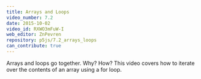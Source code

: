 ```yaml
---
title: Arrays and Loops
video_number: 7.2
date: 2015-10-02
video_id: RXWO3mFuW-I
web_editor: ZnPevren
repository: p5js/7.2_arrays_loops
can_contribute: true
---
```


Arrays and loops go together.  Why?  How?  This video covers how to iterate over the contents of an array using a for loop.